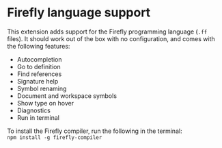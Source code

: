 # Firefly language support

This extension adds support for the Firefly programming language (`.ff` files). It should work out of the box with no configuration, and comes with the following features:

- Autocompletion
- Go to definition
- Find references
- Signature help
- Symbol renaming
- Document and workspace symbols
- Show type on hover
- Diagnostics
- Run in terminal

To install the Firefly compiler, run the following in the terminal:  
```npm install -g firefly-compiler```

